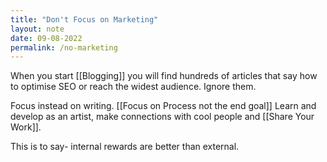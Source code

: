 ```yaml
---
title: "Don't Focus on Marketing"
layout: note
date: 09-08-2022
permalink: /no-marketing
---
```


When you start [[Blogging]] you will find hundreds of articles that say how to optimise SEO or reach the widest audience. Ignore them.

Focus instead on writing. [[Focus on Process not the end goal]] Learn and develop as an artist, make connections with cool people and [[Share Your  Work]].

This is to say- internal rewards are better than external. 
